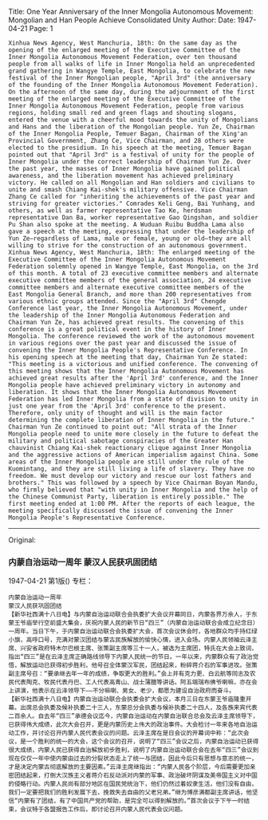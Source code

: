 Title: One Year Anniversary of the Inner Mongolia Autonomous Movement: Mongolian and Han People Achieve Consolidated Unity
Author:
Date: 1947-04-21
Page: 1

    Xinhua News Agency, West Manchuria, 18th: On the same day as the opening of the enlarged meeting of the Executive Committee of the Inner Mongolia Autonomous Movement Federation, over ten thousand people from all walks of life in Inner Mongolia held an unprecedented grand gathering in Wangye Temple, East Mongolia, to celebrate the new festival of the Inner Mongolian people, "April 3rd" (the anniversary of the founding of the Inner Mongolia Autonomous Movement Federation). On the afternoon of the same day, during the adjournment of the first meeting of the enlarged meeting of the Executive Committee of the Inner Mongolia Autonomous Movement Federation, people from various regions, holding small red and green flags and shouting slogans, entered the venue with a cheerful mood towards the unity of Mongolians and Hans and the liberation of the Mongolian people. Yun Ze, Chairman of the Inner Mongolia People, Temuer Bagan, Chairman of the Xing'an Provincial Government, Zhang Ce, Vice Chairman, and 28 others were elected to the presidium. In his speech at the meeting, Temuer Bagan pointed out that "April 3rd" is a festival of unity for the people of Inner Mongolia under the correct leadership of Chairman Yun Ze. Over the past year, the masses of Inner Mongolia have gained political awareness, and the liberation movement has achieved preliminary victory. He called on all Mongolian and Han soldiers and civilians to unite and smash Chiang Kai-shek's military offensive. Vice Chairman Zhang Ce called for "inheriting the achievements of the past year and striving for greater victories." Comrades Keli Geng, Bai Yunhang, and others, as well as farmer representative Tao Ke, herdsman representative Dan Ba, worker representative Gao Qingshan, and soldier Pu Shan also spoke at the meeting. A Wuduan Ruibu Buddha Lama also gave a speech at the meeting, expressing that under the leadership of Yun Ze—regardless of Lama, male or female, young or old—they are all willing to strive for the construction of an autonomous government.
    Xinhua News Agency, West Manchuria, 18th: The enlarged meeting of the Executive Committee of the Inner Mongolia Autonomous Movement Federation solemnly opened in Wangye Temple, East Mongolia, on the 3rd of this month. A total of 23 executive committee members and alternate executive committee members of the general association, 24 executive committee members and alternate executive committee members of the East Mongolia General Branch, and more than 200 representatives from various ethnic groups attended. Since the "April 3rd" Chengde Conference last year, the Inner Mongolia Autonomous Movement, under the leadership of the Inner Mongolia Autonomous Federation and Chairman Yun Ze, has achieved great results. The convening of this conference is a great political event in the history of Inner Mongolia. The conference reviewed the work of the autonomous movement in various regions over the past year and discussed the issue of convening the Inner Mongolia People's Representative Conference. In his opening speech at the meeting that day, Chairman Yun Ze stated: "This meeting is a victorious and unified conference. The convening of this meeting shows that the Inner Mongolia Autonomous Movement has achieved great results after the 'April 3rd' conference, and the Inner Mongolia people have achieved preliminary victory in autonomy and liberation. It shows that the Inner Mongolia Autonomous Movement Federation has led Inner Mongolia from a state of division to unity in just one year from the 'April 3rd' conference to the present. Therefore, only unity of thought and will is the main factor determining the complete liberation of Inner Mongolia in the future." Chairman Yun Ze continued to point out: "All strata of the Inner Mongolia people need to unite more closely in the future to defeat the military and political sabotage conspiracies of the Greater Han chauvinist Chiang Kai-shek reactionary clique against Inner Mongolia and the aggressive actions of American imperialism against China. Some areas of the Inner Mongolia people are still under the rule of the Kuomintang, and they are still living a life of slavery. They have no freedom. We must develop our victory and rescue our lost fathers and brothers." This was followed by a speech by Vice Chairman Boyan Mandu, who firmly believed that "with unity in Inner Mongolia and the help of the Chinese Communist Party, liberation is entirely possible." The first meeting ended at 1:00 PM. After the reports of each league, the meeting specifically discussed the issue of convening the Inner Mongolia People's Representative Conference.



<hr /> 

Original: 


### 内蒙自治运动一周年  蒙汉人民获巩固团结

1947-04-21
第1版()
专栏：

    内蒙自治运动一周年
    蒙汉人民获巩固团结
    【新华社西满十八日电】与内蒙自治运动联合会执委扩大会议开幕同日，内蒙各界万余人，于东蒙王爷庙举行空前盛大集会，庆祝内蒙人民的新节日“四三”（内蒙自治运动联合会成立纪念日）一周年。当日下午，于内蒙自治运动联合会执委扩大会，首次会议休会时，各地群众均手持红绿小旗，高呼口号，充满对蒙汉团结与蒙古民族解放的愉快心情，进入会场。内蒙人民领袖云泽主席、兴安省政府特木尔巴根主席、张策副主席等三十一人，被选为主席团，特氏在大会上致词，指出“四三”是在云泽主席正确路线领导下内蒙人民统一的节日。一年以来，内蒙群众有了政治觉悟，解放运动已获得初步胜利，他号召全体蒙汉军民，团结起来，粉碎蒋介石的军事进攻。张策副主席号召：“要承继去年一年的成绩，争取更大的胜利。”会上并有克力更、白云航等同志及农民代表陶克、牧民代表丹巴、工人代表高青山、战士蒲膻等讲话。阿五端瑞布佛爷喇嘛，亦在会上讲演，他表示在云泽领导下——不分嘛喇、男女、老少，都愿为建设自治政府而奋斗。
    【新华社西满十八日电】内蒙自治运动联合会执委会扩大会议，本月三日在东蒙王爷庙隆重开幕。出席总会执委及候补执委二十三人，东蒙总分会执委与候补执委二十四人，及各族来宾代表二百余人。自去年“四三”承德会议迄今，内蒙自治运动在内蒙自治联合总会及云泽主席领导下，已获得伟大成绩，此次大会召开，更是内蒙历史上伟大的政治事件。大会检讨一年来各地自治运动工作，并讨论召开内蒙人民代表会议的问题。云泽主席在是日会议的开幕词中称：“此次会议，是一个胜利的统一的大会，这个会议的召开，说明了“四三”会议之后，内蒙自治运动已获得很大成绩，内蒙人民已获得自治解放初步胜利，说明了内蒙自治运动联合会在去年“四三”会议到现在仅仅一年中使内蒙由过去的分裂状态走上了统一与团结，因此今后只有思想与意志的统一，才是决定内蒙古彻底解放的主要因素。”云泽主席继指出：“内蒙人民各个阶层，今后需要更加亲密团结起来，打倒大汉族主义者蒋介石反动派对内蒙的军事、政治破坏阴谋及美帝国主义对中国的侵略行动。内蒙人民尚有部分地区在国民党统治下，他们仍然过着奴隶生活，他们没有自由，我们一定要把我们的胜利发展下去，挽救失去自由的父老兄弟。”继为博彦满都副主席讲话，他坚信“内蒙有了团结，有了中国共产党的帮助，是完全可以得到解放的。”首次会议于下午一时结束，会议特于各盟报告工作后，即讨论召开内蒙人民代表会议问题。
